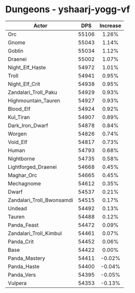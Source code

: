 # Dungeons - yshaarj-yogg-vf
| Actor | DPS | Increase |
|---|:---:|:---:|
|Orc|55106|1.26%|
|Gnome|55043|1.14%|
|Goblin|55034|1.12%|
|Draenei|55002|1.07%|
|Night_Elf_Haste|54972|1.01%|
|Troll|54941|0.95%|
|Night_Elf_Crit|54938|0.95%|
|Zandalari_Troll_Paku|54929|0.93%|
|Highmountain_Tauren|54927|0.93%|
|Blood_Elf|54924|0.92%|
|Kul_Tiran|54907|0.89%|
|Dark_Iron_Dwarf|54878|0.84%|
|Worgen|54826|0.74%|
|Void_Elf|54817|0.73%|
|Human|54793|0.68%|
|Nightborne|54735|0.58%|
|Lightforged_Draenei|54668|0.45%|
|Maghar_Orc|54665|0.45%|
|Mechagnome|54612|0.35%|
|Dwarf|54537|0.21%|
|Zandalari_Troll_Bwonsamdi|54515|0.17%|
|Undead|54492|0.13%|
|Tauren|54488|0.12%|
|Panda_Feast|54472|0.09%|
|Zandalari_Troll_Kimbul|54461|0.07%|
|Panda_Crit|54452|0.06%|
|Base|54422|0.00%|
|Panda_Mastery|54411|-0.02%|
|Panda_Haste|54400|-0.04%|
|Panda_Vers|54395|-0.05%|
|Vulpera|54353|-0.13%|
